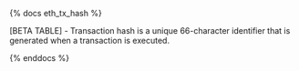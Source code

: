 {% docs eth_tx_hash %}

[BETA TABLE] - Transaction hash is a unique 66-character identifier that is generated when a transaction is executed. 

{% enddocs %}